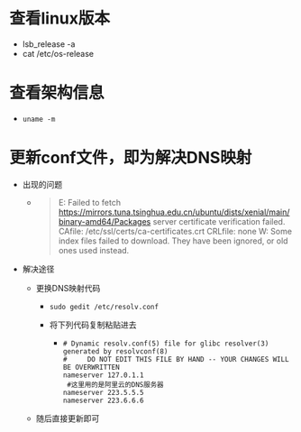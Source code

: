 # 查看linux版本

- lsb_release -a
- cat /etc/os-release

# 查看架构信息

- ```
  uname -m
  ```

# 更新conf文件，即为解决DNS映射

- 出现的问题

  - > E: Failed to fetch https://mirrors.tuna.tsinghua.edu.cn/ubuntu/dists/xenial/main/binary-amd64/Packages  server certificate verification failed. CAfile: /etc/ssl/certs/ca-certificates.crt CRLfile: none
    > W: Some index files failed to download. They have been ignored, or old ones used instead.

- 解决途径

  - 更换DNS映射代码

    - ```
      sudo gedit /etc/resolv.conf
      ```

    - 将下列代码复制粘贴进去

      - ```
        # Dynamic resolv.conf(5) file for glibc resolver(3) generated by resolvconf(8)
        #     DO NOT EDIT THIS FILE BY HAND -- YOUR CHANGES WILL BE OVERWRITTEN
        nameserver 127.0.1.1
         #这里用的是阿里云的DNS服务器
        nameserver 223.5.5.5  
        nameserver 223.6.6.6
        ```

  - 随后直接更新即可
